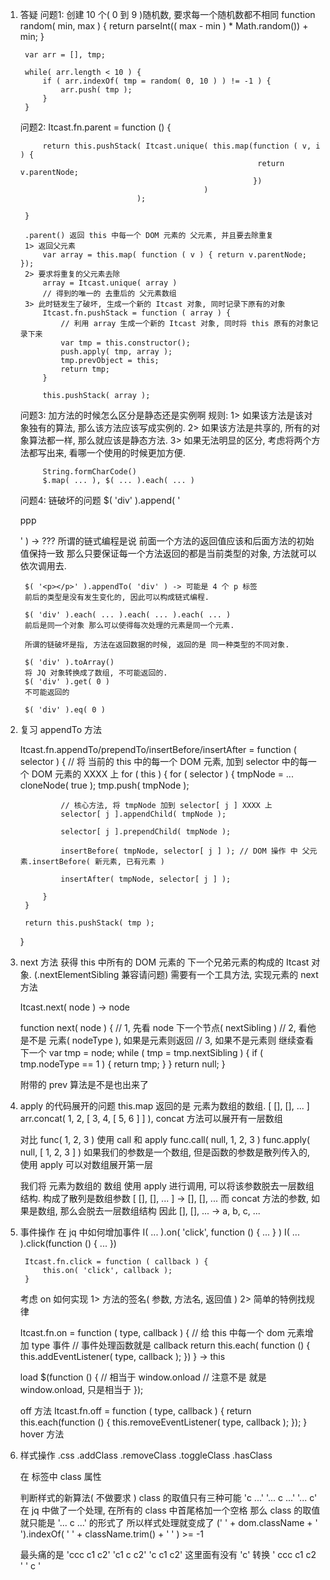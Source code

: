 1. 答疑
    问题1:
        创建 10 个( 0 到 9 )随机数, 要求每一个随机数都不相同
        function random( min, max ) {
            return parseInt(( max - min ) * Math.random()) + min;
        }

        var arr = [], tmp;

        while( arr.length < 10 ) {
            if ( arr.indexOf( tmp = random( 0, 10 ) ) != -1 ) {
                arr.push( tmp );
            }
        }
    问题2:
        Itcast.fn.parent = function () {
    
            return this.pushStack( Itcast.unique( this.map(function ( v, i ) {
                                                            return v.parentNode;
                                                           })
                                                )
                                 );

        }

        .parent() 返回 this 中每一个 DOM 元素的 父元素, 并且要去除重复
        1> 返回父元素
            var array = this.map( function ( v ) { return v.parentNode; });
        2> 要求将重复的父元素去除
            array = Itcast.unique( array )
            // 得到的唯一的 去重后的 父元素数组
        3> 此时链发生了破坏, 生成一个新的 Itcast 对象, 同时记录下原有的对象
            Itcast.fn.pushStack = function ( array ) {
                // 利用 array 生成一个新的 Itcast 对象, 同时将 this 原有的对象记录下来
                var tmp = this.constructor();
                push.apply( tmp, array );
                tmp.prevObject = this;
                return tmp;
            } 

            this.pushStack( array );

    问题3:
        加方法的时候怎么区分是静态还是实例啊
        规则:
            1> 如果该方法是该对象独有的算法, 那么该方法应该写成实例的.
            2> 如果该方法是共享的, 所有的对象算法都一样, 那么就应该是静态方法.
            3> 如果无法明显的区分, 考虑将两个方法都写出来, 看哪一个使用的时候更加方便.

            String.formCharCode()
            $.map( ... ), $( ... ).each( ... )

    问题4:
        链破坏的问题
        $( 'div' ).append( '<p>ppp</p>' ) -> ???
        所谓的链式编程是说 前面一个方法的返回值应该和后面方法的初始值保持一致
        那么只要保证每一个方法返回的都是当前类型的对象, 方法就可以依次调用去.

        $( '<p></p>' ).appendTo( 'div' ) -> 可能是 4 个 p 标签
        前后的类型是没有发生变化的, 因此可以构成链式编程.

        $( 'div' ).each( ... ).each( ... ).each( ... )
        前后是同一个对象 那么可以使得每次处理的元素是同一个元素.

        所谓的链破坏是指, 方法在返回数据的时候, 返回的是 同一种类型的不同对象.

        $( 'div' ).toArray()
        将 JQ 对象转换成了数组, 不可能返回的.
        $( 'div' ).get( 0 )
        不可能返回的

        $( 'div' ).eq( 0 )

2. 复习
    appendTo 方法

    Itcast.fn.appendTo/prependTo/insertBefore/insertAfter = function ( selector ) {
        // 将 当前的 this 中的每一个 DOM 元素, 加到 selector 中的每一个 DOM 元素的 XXXX 上
        for ( this ) {
            for ( selector ) {
                tmpNode = ... cloneNode( true );
                tmp.push( tmpNode );

                // 核心方法, 将 tmpNode 加到 selector[ j ] XXXX 上
                selector[ j ].appendChild( tmpNode );

                selector[ j ].prependChild( tmpNode );

                insertBefore( tmpNode, selector[ j ] ); // DOM 操作 中 父元素.insertBefore( 新元素, 已有元素 )

                insertAfter( tmpNode, selector[ j ] );

            }
        }

        return this.pushStack( tmp );
    }


3. next 方法
    获得 this 中所有的 DOM 元素的 下一个兄弟元素的构成的 Itcast 对象.
    (.nextElementSibling 兼容请问题)
    需要有一个工具方法, 实现元素的 next 方法

    Itcast.next( node ) -> node

    function next( node ) {
        // 1, 先看 node 下一个节点( nextSibling )
        // 2, 看他是不是 元素( nodeType ), 如果是元素则返回
        // 3, 如果不是元素则 继续查看下一个
        var tmp = node;
        while ( tmp = tmp.nextSibling ) {
            if ( tmp.nodeType == 1 ) {
                return tmp;
            }
        }
        return null;
    }

    附带的 prev 算法是不是也出来了

4. apply 的代码展开的问题
    this.map 返回的是 元素为数组的数组.  [ [], [], ... ] 
    arr.concat( 1, 2, [ 3, 4, [ 5, 6 ] ] ), concat 方法可以展开有一层数组

    对比
        func( 1, 2, 3 )
    使用 call 和 apply
        func.call( null, 1, 2, 3 )
        func.apply( null, [ 1, 2, 3 ] )
    如果我们的参数是一个数组, 但是函数的参数是散列传入的, 使用 apply 可以对数组展开第一层

    我们将 元素为数组的 数组 使用 apply 进行调用, 可以将该参数脱去一层数组结构. 构成了散列是数组参数
        [ [], [], ... ] -> [], [], ...
    而 concat 方法的参数, 如果是数组, 那么会脱去一层数组结构
        因此
        [], [], ... -> a, b, c, ...
        
5. 事件操作
    在 jq 中如何增加事件
        I( ... ).on( 'click', function () { ... } )
        I( ... ).click(function () { ... })
    
        Itcast.fn.click = function ( callback ) {
            this.on( 'click', callback );
        }
    
    考虑 on 如何实现
    1> 方法的签名( 参数, 方法名, 返回值 )
    2> 简单的特例找规律

    Itcast.fn.on = function ( type, callback ) {
        // 给 this 中每一个 dom 元素增加 type 事件
        // 事件处理函数就是 callback
        return this.each( function () {
            this.addEventListener( type, callback );
        })
    } -> this


    load
        $(function () {
            // 相当于 window.onload
            // 注意不是 就是 window.onload, 只是相当于
        });
        
    off 方法
        Itcast.fn.off = function ( type, callback ) {
            return this.each(function () {
                this.removeEventListener( type, callback );
            });
        }
    hover 方法


6. 样式操作
    .css
    .addClass
    .removeClass
    .toggleClass
    .hasClass

    在 标签中 class 属性
    <div class="c"></div>
    <div class=" c "></div>
    <div class="c c1 c2"></div>
    <div class="c1 c2 c3 ccc c c c"></div>


    判断样式的新算法( 不做要求 )
    class 的取值只有三种可能
        'c ...'
        '... c ...'
        '... c'
    在 jq 中做了一个处理, 在所有的 class 中首尾格加一个空格
    那么 class 的取值就只能是
        '... c ...'
    的形式了
    所以样式处理就变成了
        (' ' + dom.className + ' ').indexOf( ' ' + className.trim() + ' ' ) >= -1
 
    最头痛的是 
        'ccc c1 c2'
        'c1 c c2'
        'c c1 c2'
    这里面有没有 'c'
    转换
        ' ccc c1 c2 '
        ' c '

















